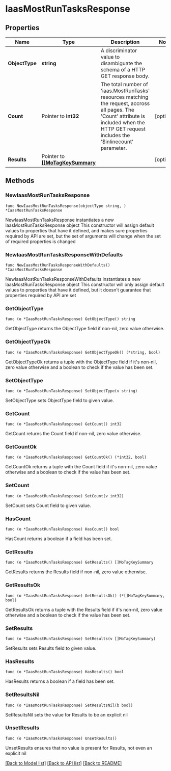 # IaasMostRunTasksResponse

## Properties

Name | Type | Description | Notes
------------ | ------------- | ------------- | -------------
**ObjectType** | **string** | A discriminator value to disambiguate the schema of a HTTP GET response body. | 
**Count** | Pointer to **int32** | The total number of &#39;iaas.MostRunTasks&#39; resources matching the request, accross all pages. The &#39;Count&#39; attribute is included when the HTTP GET request includes the &#39;$inlinecount&#39; parameter. | [optional] 
**Results** | Pointer to [**[]MoTagKeySummary**](mo.TagKeySummary.md) |  | [optional] 

## Methods

### NewIaasMostRunTasksResponse

`func NewIaasMostRunTasksResponse(objectType string, ) *IaasMostRunTasksResponse`

NewIaasMostRunTasksResponse instantiates a new IaasMostRunTasksResponse object
This constructor will assign default values to properties that have it defined,
and makes sure properties required by API are set, but the set of arguments
will change when the set of required properties is changed

### NewIaasMostRunTasksResponseWithDefaults

`func NewIaasMostRunTasksResponseWithDefaults() *IaasMostRunTasksResponse`

NewIaasMostRunTasksResponseWithDefaults instantiates a new IaasMostRunTasksResponse object
This constructor will only assign default values to properties that have it defined,
but it doesn't guarantee that properties required by API are set

### GetObjectType

`func (o *IaasMostRunTasksResponse) GetObjectType() string`

GetObjectType returns the ObjectType field if non-nil, zero value otherwise.

### GetObjectTypeOk

`func (o *IaasMostRunTasksResponse) GetObjectTypeOk() (*string, bool)`

GetObjectTypeOk returns a tuple with the ObjectType field if it's non-nil, zero value otherwise
and a boolean to check if the value has been set.

### SetObjectType

`func (o *IaasMostRunTasksResponse) SetObjectType(v string)`

SetObjectType sets ObjectType field to given value.


### GetCount

`func (o *IaasMostRunTasksResponse) GetCount() int32`

GetCount returns the Count field if non-nil, zero value otherwise.

### GetCountOk

`func (o *IaasMostRunTasksResponse) GetCountOk() (*int32, bool)`

GetCountOk returns a tuple with the Count field if it's non-nil, zero value otherwise
and a boolean to check if the value has been set.

### SetCount

`func (o *IaasMostRunTasksResponse) SetCount(v int32)`

SetCount sets Count field to given value.

### HasCount

`func (o *IaasMostRunTasksResponse) HasCount() bool`

HasCount returns a boolean if a field has been set.

### GetResults

`func (o *IaasMostRunTasksResponse) GetResults() []MoTagKeySummary`

GetResults returns the Results field if non-nil, zero value otherwise.

### GetResultsOk

`func (o *IaasMostRunTasksResponse) GetResultsOk() (*[]MoTagKeySummary, bool)`

GetResultsOk returns a tuple with the Results field if it's non-nil, zero value otherwise
and a boolean to check if the value has been set.

### SetResults

`func (o *IaasMostRunTasksResponse) SetResults(v []MoTagKeySummary)`

SetResults sets Results field to given value.

### HasResults

`func (o *IaasMostRunTasksResponse) HasResults() bool`

HasResults returns a boolean if a field has been set.

### SetResultsNil

`func (o *IaasMostRunTasksResponse) SetResultsNil(b bool)`

 SetResultsNil sets the value for Results to be an explicit nil

### UnsetResults
`func (o *IaasMostRunTasksResponse) UnsetResults()`

UnsetResults ensures that no value is present for Results, not even an explicit nil

[[Back to Model list]](../README.md#documentation-for-models) [[Back to API list]](../README.md#documentation-for-api-endpoints) [[Back to README]](../README.md)


